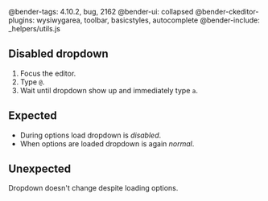 @bender-tags: 4.10.2, bug, 2162
@bender-ui: collapsed
@bender-ckeditor-plugins: wysiwygarea, toolbar, basicstyles, autocomplete
@bender-include: _helpers/utils.js

## Disabled dropdown

1. Focus the editor.
1. Type `@`.
1. Wait until dropdown show up and immediately type `a`.

## Expected

* During options load dropdown is *disabled*.
* When options are loaded dropdown is again *normal*.

## Unexpected

Dropdown doesn't change despite loading options.
